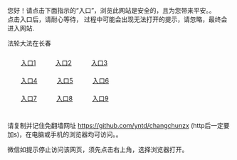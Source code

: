 您好！请点击下面指示的“入口”，浏览此网站是安全的，且为您带来平安。。 <br/>
点击入口后，请耐心等待， 过程中可能会出现无法打开的提示，请忽略，最终会进入网站. </br>

法轮大法在长春<br/>
<div style="padding:10px"><a style="margin:20px" target="_blank" href="https://dayk3nl23lrs9.cloudfront.net/2Qpsp?obqdcjxr" id="ccLink1" rel="nofollow">入口1</a> <a target="_blank" style="margin:20px" href="https://d1wdgdrdluojmm.cloudfront.net/2Qpsp?sptpj" id="ccLink2" rel="nofollow">入口2</a> <a style="margin:20px" target="_blank" href="https://d1cbka0c40km4b.cloudfront.net/2Qpsp?adiktsm" id="ccLink3" rel="nofollow">入口3</a></div>

<div style="padding:10px" ><a style="margin:20px" target="_blank" href="https://dayk3nl23lrs9.cloudfront.net/2Qpsp?obqdcjxr" id="ccLink4" rel="nofollow">入口4</a> <a style="margin:20px" href="https://d1wdgdrdluojmm.cloudfront.net/2Qpsp?sptpj" target="_blank" id="ccLink5" rel="nofollow">入口5</a> <a style="margin:20px" href="https://d1cbka0c40km4b.cloudfront.net/2Qpsp?adiktsm" target="_blank" id="ccLink6" rel="nofollow">入口6</a></div>

<div style="padding:10px"><a style="margin:20px" target="_blank" href="https://dayk3nl23lrs9.cloudfront.net/2Qpsp?obqdcjxr" id="ccLink7" rel="nofollow">入口7</a> <a style="margin:20px" href="https://d1wdgdrdluojmm.cloudfront.net/2Qpsp?sptpj" target="_blank" id="ccLink8" rel="nofollow">入口8</a> <a style="margin:20px" target="_blank" href="https://d1cbka0c40km4b.cloudfront.net/2Qpsp?adiktsm" id="ccLink9" rel="nofollow">入口9</a></div>

<br/>



请复制并记住免翻墙网址 https://github.com/yntd/changchunzx (http后一定要加s)，在电脑或手机的浏览器均可访问。。<br/>

微信如提示停止访问该网页，须先点击右上角，选择浏览器打开。
